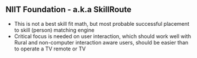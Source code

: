 ## NIIT Foundation - a.k.a SkillRoute 
- This is not a best skill fit math, but most probable successful placement to skill (person) matching engine
- Critical focus is needed on user interaction, which should work well with Rural and non-computer interaction aware users, should be easier than to operate a TV remote or TV 

